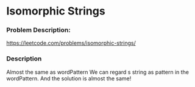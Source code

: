 # Isomorphic Strings

### Problem Description:
https://leetcode.com/problems/isomorphic-strings/

### Description
Almost the same as wordPattern
We can regard s string as pattern in the wordPattern. 
And the solution is almost the same!
